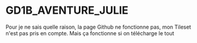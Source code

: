 # GD1B_AVENTURE_JULIE

Pour je ne sais quelle raison, la page Github ne fonctionne pas, mon Tileset n'est pas pris en compte. Mais ça fonctionne si on télécharge le tout 
